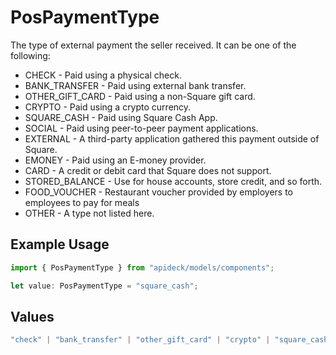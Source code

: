 # PosPaymentType

The type of external payment the seller received. It can be one of the following:
- CHECK - Paid using a physical check.
- BANK_TRANSFER - Paid using external bank transfer.
- OTHER\_GIFT\_CARD - Paid using a non-Square gift card.
- CRYPTO - Paid using a crypto currency.
- SQUARE_CASH - Paid using Square Cash App.
- SOCIAL - Paid using peer-to-peer payment applications.
- EXTERNAL - A third-party application gathered this payment outside of Square.
- EMONEY - Paid using an E-money provider.
- CARD - A credit or debit card that Square does not support.
- STORED_BALANCE - Use for house accounts, store credit, and so forth.
- FOOD_VOUCHER - Restaurant voucher provided by employers to employees to pay for meals
- OTHER - A type not listed here.

## Example Usage

```typescript
import { PosPaymentType } from "apideck/models/components";

let value: PosPaymentType = "square_cash";
```

## Values

```typescript
"check" | "bank_transfer" | "other_gift_card" | "crypto" | "square_cash" | "social" | "external" | "emoney" | "card" | "stored_balance" | "food_voucher" | "other"
```